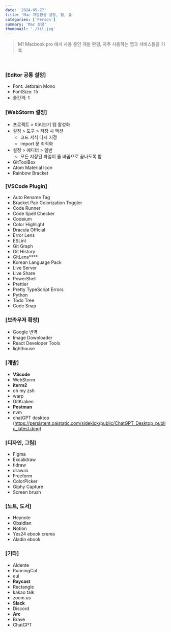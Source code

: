 ```yaml
---
date: '2024-05-27'
title: 'Mac 개발환경 설정, 앱, 툴'
categories: ['Person']
summary: 'Mac 설정'
thumbnail: './til.jpg'
---
```


> M1 Macbook pro 에서 사용 중인 개발 환경, 자주 사용하는 앱과 서비스들을 기록
<br />

### [Editor 공통 설정]
- Font: Jetbrain Mono
- FontSize: 15
- 줄간격: 1

### [WebStorm 설정]
- 프로젝트 > 미리보기 탭 활성화
- 설정 > 도구 > 저장 시 액션
  - 코드 서식 다시 지정
  - import 문 최적화
- 설정 > 에디터 > 일반
  - 모든 저장된 파일이 줄 바꿈으로 끝나도록 함
- GitToolBox
- Atom Material Icon
- Rainbow Bracket

### [VSCode Plugin]
- Auto Rename Tag
- Bracket Pair Colorization Toggler
- Code Runner
- Code Spell Checker
- Codeium
- Color Highlight
- Dracula Official
- Error Lens
- ESLint
- Git Graph
- Git History
- GitLens****
- Korean Language Pack
- Live Server
- Live Share
- PowerShell
- Prettier
- Pretty TypeScript Errors
- Python
- Todo Tree
- Code Snap

### [브라우저 확장]
- Google 번역
- Image Downloader
- React Developer Tools
- lighthouse

### [개발]
- **VScode**
- WebStorm
- **iterm2**
- oh my zsh
- warp
- GitKraken
- **Postman**
- nvm
- chatGPT desktop (https://persistent.oaistatic.com/sidekick/public/ChatGPT_Desktop_public_latest.dmg)

### [디자인, 그림]
- Figma
- Excalidraw
- tldraw
- draw.io
- Freeform
- ColorPicker
- Giphy Capture
- Screen brush

### [노트, 도서]
- Heynote
- Obsidian
- Notion
- Yes24 ebook crema
- Aladin ebook

### [기타]
- Aldente
- RunningCat
- eul
- **Raycast**
- Rectangle
- kakao talk
- zoom.us
- **Slack**
- Discord
- **Arc**
- Brave
- ChatGPT

